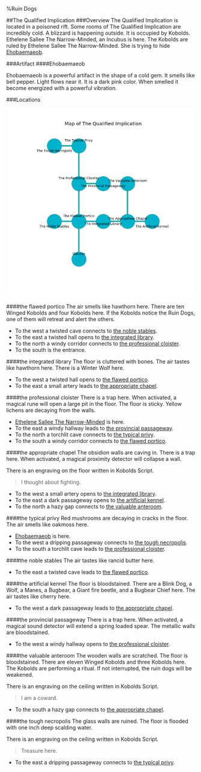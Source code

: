 %Ruin Dogs

##The Qualified Implication
###Overview
The Qualified Implication is located in a poisoned rift. Some rooms of The Qualified Implication are incredibly cold. A blizzard is happening outside. It is occupied by Kobolds. <a name="Ethelene-Sallee-The-Narrow-Minded"></a>Ethelene Sallee The Narrow-Minded, an Incubus is here. The Kobolds are ruled by Ethelene Sallee The Narrow-Minded. She  is trying to hide [Ehobaemaeob](#Ehobaemaeob). 



###Artifact
####<a name="Ehobaemaeob"></a>Ehobaemaeob


Ehobaemaeob is a powerful artifact in the shape of a cold gem. It smells like bell pepper. Light flows near it. It is a dark pink color. When smelled it become energized with a powerful vibration. 





###Locations


![](../v2/images/The-Qualified-Implication.png)

####<a name="the-flawed-portico"></a>the flawed portico
The air smells like hawthorn here. There are ten Winged Kobolds and four Kobolds here. If the Kobolds notice the Ruin Dogs, one of them will retreat and alert the others. 



* To the west a twisted cave connects to [the noble stables](#the-noble-stables).
* To the east a twisted hall opens to [the integrated library](#the-integrated-library).
* To the north a windy corridor connects to [the professional cloister](#the-professional-cloister).
* To the south is the entrance.


####<a name="the-integrated-library"></a>the integrated library
The floor is cluttered with bones. The air tastes like hawthorn here. There is a Winter Wolf here. 



* To the west a twisted hall opens to [the flawed portico](#the-flawed-portico).
* To the east a small artery leads to [the appropriate chapel](#the-appropriate-chapel).


####<a name="the-professional-cloister"></a>the professional cloister
There is a trap here. When activated, a magical rune will open a large pit in the floor. The floor is sticky. Yellow lichens are decaying from the walls. 



* [Ethelene Sallee The Narrow-Minded](#Ethelene-Sallee-The-Narrow-Minded) is here.
* To the east a windy hallway leads to [the provincial passageway](#the-provincial-passageway).
* To the north a torchlit cave connects to [the typical privy](#the-typical-privy).
* To the south a windy corridor connects to [the flawed portico](#the-flawed-portico).


####<a name="the-appropriate-chapel"></a>the appropriate chapel
The obsidion walls are caving in. There is a trap here. When activated, a magical proximity detector will collapse a wall. 

There is an engraving on the floor written in Kobolds Script. 

> I thought about fighting.
>


* To the west a small artery opens to [the integrated library](#the-integrated-library).
* To the east a dark passageway opens to [the artificial kennel](#the-artificial-kennel).
* To the north a hazy gap connects to [the valuable anteroom](#the-valuable-anteroom).


####<a name="the-typical-privy"></a>the typical privy
Red mushrooms are decaying in cracks in the floor. The air smells like oakmoss here. 



* [Ehobaemaeob](#Ehobaemaeob) is here.
* To the west a dripping passageway connects to [the tough necropolis](#the-tough-necropolis).
* To the south a torchlit cave leads to [the professional cloister](#the-professional-cloister).


####<a name="the-noble-stables"></a>the noble stables
The air tastes like rancid butter here. 



* To the east a twisted cave leads to [the flawed portico](#the-flawed-portico).


####<a name="the-artificial-kennel"></a>the artificial kennel
The floor is bloodstained. There are a Blink Dog, a Wolf, a Manes, a Bugbear, a Giant fire beetle, and a Bugbear Chief here. The air tastes like cherry here. 



* To the west a dark passageway leads to [the appropriate chapel](#the-appropriate-chapel).


####<a name="the-provincial-passageway"></a>the provincial passageway
There is a trap here. When activated, a magical sound detector will extend a spring loaded spear. The metallic walls are bloodstained. 



* To the west a windy hallway opens to [the professional cloister](#the-professional-cloister).


####<a name="the-valuable-anteroom"></a>the valuable anteroom
The wooden walls are scratched. The floor is bloodstained. There are eleven Winged Kobolds and three Kobolds here. The Kobolds are performing a ritual. If not interrupted, the ruin dogs will be weakened. 

There is an engraving on the ceiling written in Kobolds Script. 

> I am a coward.
>


* To the south a hazy gap connects to [the appropriate chapel](#the-appropriate-chapel).


####<a name="the-tough-necropolis"></a>the tough necropolis
The glass walls are ruined. The floor is flooded with one inch deep scalding water. 

There is an engraving on the ceiling written in Kobolds Script. 

> Treasure here.
>


* To the east a dripping passageway connects to [the typical privy](#the-typical-privy).


